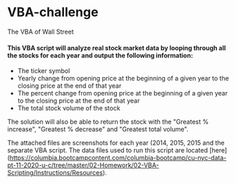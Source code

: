 # VBA-challenge
The VBA of Wall Street

#### This VBA script will analyze real stock market data by looping through all the stocks for each year and output the following information:
<ul>
<li>The ticker symbol</li>
<li>Yearly change from opening price at the beginning of a given year to the closing price at the end of that year</li>
<li>The percent change from opening price at the beginning of a given year to the closing price at the end of that year</li>
<li>The total stock volume of the stock</li>
</ul>

The solution will also be able to return the stock with the "Greatest % increase", "Greatest % decrease" and "Greatest total volume".

The attached files are screenshots for each year (2014, 2015, 2015 and the separate VBA script. The data files used to run this script are located [here]  (https://columbia.bootcampcontent.com/columbia-bootcamp/cu-nyc-data-pt-11-2020-u-c/tree/master/02-Homework/02-VBA-Scripting/Instructions/Resources). 
